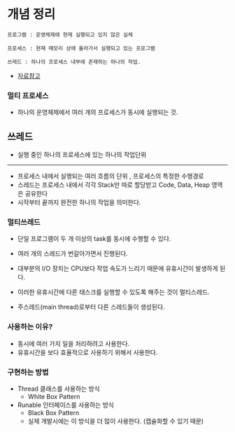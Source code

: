 # 개념 정리 
```
프로그램 : 운영체제에 현재 실행되고 있지 않은 실체 

프로세스 : 현재 메모리 상에 올라가서 실행되고 있는 프로그램 

쓰레드 : 하나의 프로세스 내부에 존재하는 하나의 작업. 
```
- [자료참고](https://gmlwjd9405.github.io/2018/09/14/process-vs-thread.html) 


### 멀티 프로세스
- 하나의 운영체제에서 여러 개의 프로세스가 동시에 실행되는 것. 

## 쓰레드
- 실행 중인 하나의 프로세스에 있는 하나의 작업단위 
- --
- 프로세스 내에서 실행되는 여러 흐름의 단위 , 프로세스의 특정한 수행경로
- 스레드는 프로세스 내에서 각각 Stack만 따로 할당받고 Code, Data, Heap 영역은 공유한다
- 시작부터 끝까지 완전한 하나의 작업을 의미한다. 

### 멀티쓰레드
- 단일 프로그램이 두 개 이상의 task를 동시에 수행할 수 있다.
- 여러 개의 스레드가 번갈아가면서 진행된다. 
- 대부분의 I/O 장치는 CPU보다 작업 속도가 느리기 때문에 유휴시간이 발생하게 된다.
- 이러한 유휴시간에 다른 태스크를 실행할 수 있도록 해주는 것이 멀티스레드. 

- 주스레드(main thread)로부터 다른 스레드들이 생성된다. 

### 사용하는 이유?
- 동시에 여러 가지 일을 처리하려고 사용한다.
- 유휴시간을 보다 효율적으로 사용하기 위해서 사용한다. 

### 구현하는 방법
- Thread 클래스를 사용하는 방식
  - White Box Pattern
- Runable 인터페이스를 사용하는 방식 
  - Black Box Pattern
  - 실제 개발시에는 이 방식을 더 많이 사용한다. (캡슐화할 수 있기 때문)
